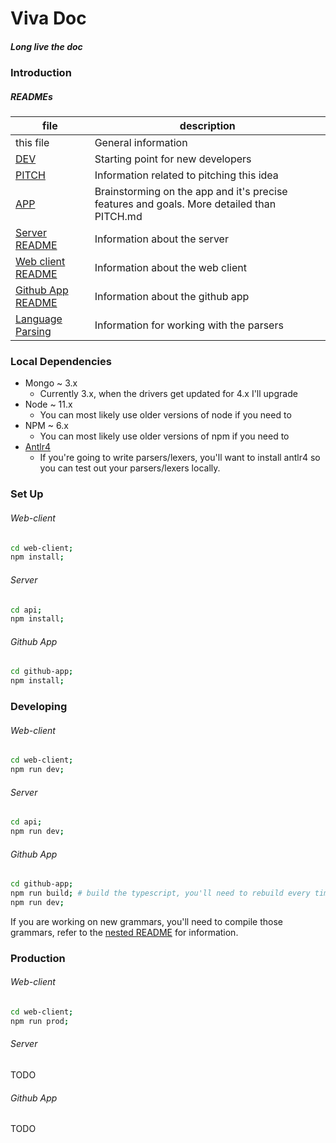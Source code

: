 # Viva Doc
##### Long live the doc

### Introduction

##### READMEs

| file | description |
| ---- | ----------- |
| this file | General information |
| [DEV](/DEV.md)    | Starting point for new developers |
| [PITCH](/PITCH.md)  | Information related to pitching this idea |
| [APP](/APP.md) | Brainstorming on the app and it's precise features and goals. More detailed than PITCH.md |
| [Server README](/api/README.md) | Information about the server |
| [Web client README](/web-client/README.md) | Information about the web client |
| [Github App README](/github-app/README.md) | Information about the github app |
| [Language Parsing](/github-app/src/languages/README.md) | Information for working with the parsers |

### Local Dependencies

- Mongo ~ 3.x
  - Currently 3.x, when the drivers get updated for 4.x I'll upgrade
- Node ~ 11.x
  - You can most likely use older versions of node if you need to
- NPM ~ 6.x
  - You can most likely use older versions of npm if you need to
- [Antlr4](https://www.antlr.org/)
  - If you're going to write parsers/lexers, you'll want to install antlr4 so you can test out your parsers/lexers locally.

### Set Up

###### Web-client

```bash
cd web-client;
npm install;
```

###### Server

```bash
cd api;
npm install;
```

###### Github App

```bash
cd github-app;
npm install;
```

### Developing

###### Web-client

```bash
cd web-client;
npm run dev;
```

###### Server

```bash
cd api;
npm run dev;
```

###### Github App

```bash
cd github-app;
npm run build; # build the typescript, you'll need to rebuild every time
npm run dev;
```

If you are working on new grammars, you'll need to compile those grammars, refer to the
[nested README](/github-app/src/languages/README.md) for information.


### Production

###### Web-client

```bash
cd web-client;
npm run prod;
```

###### Server

TODO

###### Github App

TODO
